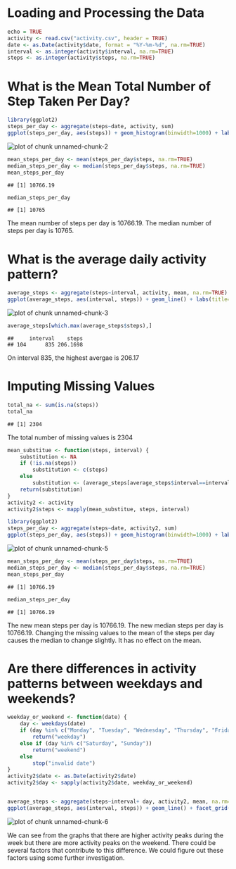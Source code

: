 Loading and Processing the Data
===============================


```r
echo = TRUE 
activity <- read.csv("activity.csv", header = TRUE)
date <- as.Date(activity$date, format = "%Y-%m-%d", na.rm=TRUE)
interval <- as.integer(activity$interval, na.rm=TRUE)
steps <- as.integer(activity$steps, na.rm=TRUE)
```

What is the Mean Total Number of Step Taken Per Day?
=====================================================


```r
library(ggplot2)
steps_per_day <- aggregate(steps~date, activity, sum)
ggplot(steps_per_day, aes(steps)) + geom_histogram(binwidth=1000) + labs(title= "Daily Steps", x = "Steps Taken Per Day", y= "Times per Day(Count)")
```

![plot of chunk unnamed-chunk-2](figure/unnamed-chunk-2-1.png) 

```r
mean_steps_per_day <- mean(steps_per_day$steps, na.rm=TRUE)
median_steps_per_day <- median(steps_per_day$steps, na.rm=TRUE)
mean_steps_per_day
```

```
## [1] 10766.19
```

```r
median_steps_per_day
```

```
## [1] 10765
```

The mean number of steps per day is 10766.19. 
The median number of steps per day is 10765.


What is the average daily activity pattern?
============================================


```r
average_steps <- aggregate(steps~interval, activity, mean, na.rm=TRUE)
ggplot(average_steps, aes(interval, steps)) + geom_line() + labs(title="Average Daily Activity Pattern", x = "Interval (5 Minutes)", y = "Steps Taken Per Day")
```

![plot of chunk unnamed-chunk-3](figure/unnamed-chunk-3-1.png) 

```r
average_steps[which.max(average_steps$steps),]
```

```
##     interval    steps
## 104      835 206.1698
```

On interval 835, the highest avergae is 206.17


Imputing Missing Values
=======================


```r
total_na <- sum(is.na(steps))
total_na
```

```
## [1] 2304
```

The total number of missing values is 2304


```r
mean_substitue <- function(steps, interval) {
    substitution <- NA
    if (!is.na(steps))
        substitution <- c(steps)
    else
        substitution <- (average_steps[average_steps$interval==interval, "steps"])
    return(substitution)
}
activity2 <- activity
activity2$steps <- mapply(mean_substitue, steps, interval)

library(ggplot2)
steps_per_day <- aggregate(steps~date, activity2, sum)
ggplot(steps_per_day, aes(steps)) + geom_histogram(binwidth=1000) + labs(title= "Daily Steps", x = "Steps Taken Per Day", y= "Times per Day(Count)")
```

![plot of chunk unnamed-chunk-5](figure/unnamed-chunk-5-1.png) 

```r
mean_steps_per_day <- mean(steps_per_day$steps, na.rm=TRUE)
median_steps_per_day <- median(steps_per_day$steps, na.rm=TRUE)
mean_steps_per_day
```

```
## [1] 10766.19
```

```r
median_steps_per_day
```

```
## [1] 10766.19
```

The new mean steps per day is 10766.19.  The new median steps per day is 10766.19.  Changing the missing values to the mean of the steps per day causes the median to change slightly. It has no effect on the mean.

Are there differences in activity patterns between weekdays and weekends?
=========================================================================


```r
weekday_or_weekend <- function(date) {
    day <- weekdays(date)
    if (day %in% c("Monday", "Tuesday", "Wednesday", "Thursday", "Friday"))
        return("weekday")
    else if (day %in% c("Saturday", "Sunday"))
        return("weekend")
    else
        stop("invalid date")
}
activity2$date <- as.Date(activity2$date)
activity2$day <- sapply(activity2$date, weekday_or_weekend)


average_steps <- aggregate(steps~interval+ day, activity2, mean, na.rm=TRUE)
ggplot(average_steps, aes(interval, steps)) + geom_line() + facet_grid(day~.) + labs(title="Average Daily Activity Pattern", x = "Interval (5 Minutes)", y = "Steps Taken Per Day")
```

![plot of chunk unnamed-chunk-6](figure/unnamed-chunk-6-1.png) 

We can see from the graphs that there are higher activity peaks during the week but there are more activity peaks on the weekend. There could be several factors that contribute to this difference. We could figure out these factors using some further investigation.
